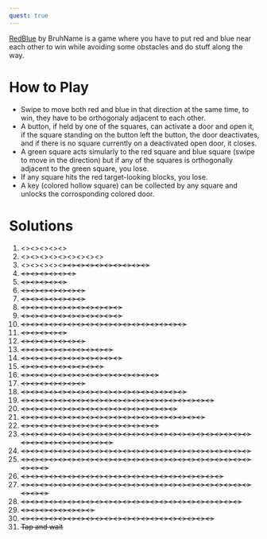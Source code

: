 ```yaml
---
quest: true
---
```


[RedBlue](https://play.fancade.com/5F3C0CAC65CE511F) by BruhName is a game where you have to put red and blue near each other to win while avoiding some obstacles and do stuff along the way.

# How to Play

* Swipe to move both red and blue in that direction at the same time, to win, they have to be orthogonaly adjacent to each other.
* A button, if held by one of the squares, can activate a door and open it, if the square standing on the button left the button, the door deactivates, and if there is no square currently on a deactivated open door, it closes.
* A green square acts simularly to the red square and blue square (swipe to move in the direction) but if any of the squares is orthogonally adjacent to the green square, you lose.
* If any square hits the red target-looking blocks, you lose.
* A key (colored hollow square) can be collected by any square and unlocks the corrosponding colored door.

# Solutions
1. <<W>><<W>><<W>><<N>><<N>>
2. <<E>><<E>><<E>><<N>><<N>><<W>><<W>><<W>><<N>>
3. <<W>><<W>><<W>><<W>><<S>><<S>><<E>><<E>><<E>><<E>><<E>><<E>><<E>><<S>>
4. <<W>><<W>><<W>><<E>><<S>><<S>>
5. <<S>><<E>><<N>><<E>><<E>>
6. <<S>><<S>><<W>><<W>><<N>><<N>><<W>>
7. <<N>><<N>><<W>><<S>><<S>><<W>><<W>>
8. <<S>><<S>><<S>><<S>><<W>><<W>><<N>><<N>><<N>><<N>><<W>>
9. <<S>><<S>><<S>><<S>><<W>><<W>><<N>><<N>><<N>><<N>><<W>>
10. <<S>><<S>><<S>><<S>><<S>><<E>><<E>><<N>><<N>><<W>><<W>><<W>><<W>><<W>><<N>><<N>><<N>><<N>>
11. <<E>><<E>><<N>><<N>><<E>>
12. <<E>><<E>><<N>><<N>><<E>><<N>><<E>>
13. <<S>><<S>><<S>><<S>><<N>><<W>><<W>><<W>><<W>><<W>>
14. <<S>><<S>><<S>><<N>><<E>><<E>><<E>><<W>><<N>><<E>><<E>>
15. <<S>><<E>><<E>><<N>><<E>><<E>><<E>><<E>><<E>>
16. <<W>><<N>><<W>><<E>><<N>><<E>><<E>><<N>><<N>><<E>><<E>><<S>><<E>><<S>><<E>>
17. <<E>><<E>><<E>><<E>><<E>><<E>><<E>>
18. <<E>><<E>><<N>><<N>><<N>><<W>><<N>><<N>><<N>><<W>><<N>><<N>><<N>><<N>><<N>><<S>><<W>><<W>>
19. <<S>><<S>><<E>><<S>><<S>><<W>><<E>><<N>><<N>><<N>><<W>><<W>><<N>><<W>><<W>><<S>><<W>><<S>><<W>><<W>><<W>>
20. <<S>><<W>><<W>><<E>><<N>><<E>><<N>><<N>><<W>><<N>><<N>><<N>><<W>><<W>><<W>><<W>><<W>>
21. <<N>><<E>><<E>><<S>><<S>><<W>><<W>><<N>><<N>><<E>><<N>><<N>><<N>><<E>><<E>><<E>><<S>><<W>><<N>><<W>>
22. <<N>><<N>><<W>><<W>><<W>><<E>><<N>><<N>><<N>><<N>><<W>><<W>><<W>><<W>><<W>>
23. <<S>><<S>><<E>><<N>><<N>><<W>><<W>><<W>><<W>><<S>><<W>><<W>><<W>><<W>><<W>><<W>><<N>><<W>><<W>><<E>><<N>><<S>><<E>><<S>><<E>><<E>><<N>><<E>><<E>><<E>><<S>><<E>><<N>><<N>><<N>>
24. <<S>><<S>><<E>><<E>><<N>><<N>><<N>><<W>><<W>><<W>><<S>><<S>><<W>><<S>><<W>><<W>><<N>><<W>><<W>><<N>><<N>><<N>><<N>><<N>><<N>>
25. <<S>><<S>><<E>><<N>><<E>><<E>><<S>><<S>><<S>><<S>><<S>><<S>><<E>><<E>><<W>><<S>><<S>><<N>><<E>><<S>><<N>><<E>><<N>><<N>><<N>><<E>><<E>><<S>>
26. <<W>><<N>><<N>><<E>><<E>><<E>><<N>><<N>><<N>><<W>><<N>><<N>><<W>><<W>><<S>><<S>><<W>><<W>><<N>><<N>><<W>><<W>>
27. <<E>><<E>><<N>><<E>><<N>><<E>><<N>><<E>><<N>><<W>><<W>><<W>><<S>><<W>><<N>><<E>><<E>><<E>><<W>><<N>><<E>><<N>><<E>><<S>><<W>><<S>><<E>><<E>>
28. <<W>><<S>><<S>><<E>><<S>><<S>><<S>><<S>><<W>><<E>><<N>><<N>><<E>><<E>><<E>><<N>><<N>><<N>><<S>><<S>><<S>><<E>><<E>><<E>>
29. <<E>><<N>><<E>><<E>><<W>><<S>><<W>><<W>>
30. <<W>><<W>><<W>><<S>><<S>><<W>><<S>><<S>><<N>><<E>><<E>><<E>><<E>><<E>><<S>><<S>><<S>><<S>><<S>><<E>><<E>>
31. Tap and wait
